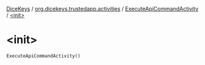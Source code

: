 [DiceKeys](../../index.md) / [org.dicekeys.trustedapp.activities](../index.md) / [ExecuteApiCommandActivity](index.md) / [&lt;init&gt;](./-init-.md)

# &lt;init&gt;

`ExecuteApiCommandActivity()`